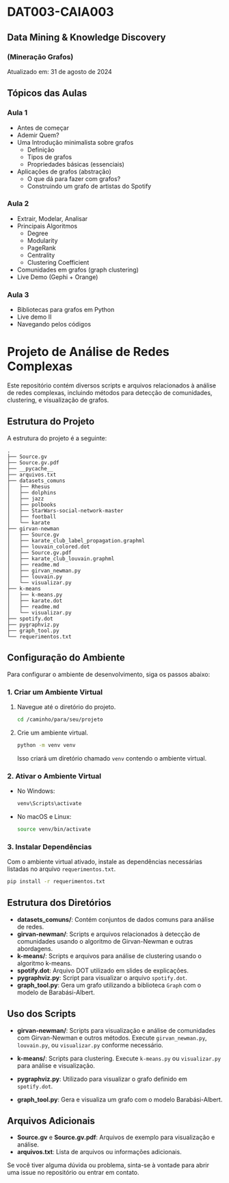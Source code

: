 # DAT003-CAIA003
## Data Mining & Knowledge Discovery
### (Mineração Grafos)

Atualizado em: 31 de agosto de 2024

## Tópicos das Aulas

### Aula 1
- Antes de começar
- Ademir Quem?
- Uma Introdução minimalista sobre grafos
  - Definição
  - Tipos de grafos
  - Propriedades básicas (essenciais)
- Aplicações de grafos (abstração)
  - O que dá para fazer com grafos?
  - Construindo um grafo de artistas do Spotify

### Aula 2
- Extrair, Modelar, Analisar
- Principais Algoritmos
  - Degree
  - Modularity
  - PageRank
  - Centrality
  - Clustering Coefficient
- Comunidades em grafos (graph clustering)
- Live Demo (Gephi + Orange)

### Aula 3
- Bibliotecas para grafos em Python
- Live demo II
- Navegando pelos códigos

# Projeto de Análise de Redes Complexas

Este repositório contém diversos scripts e arquivos relacionados à análise de redes complexas, incluindo métodos para detecção de comunidades, clustering, e visualização de grafos.

## Estrutura do Projeto

A estrutura do projeto é a seguinte:

```
.
├── Source.gv
├── Source.gv.pdf
├── __pycache__
├── arquivos.txt
├── datasets_comuns
│   ├── Rhesus
│   ├── dolphins
│   ├── jazz
│   ├── polbooks
│   ├── StarWars-social-network-master
│   ├── football
│   └── karate
├── girvan-newman
│   ├── Source.gv
│   ├── karate_club_label_propagation.graphml
│   ├── louvain_colored.dot
│   ├── Source.gv.pdf
│   ├── karate_club_louvain.graphml
│   ├── readme.md
│   ├── girvan_newman.py
│   ├── louvain.py
│   └── visualizar.py
├── k-means
│   ├── k-means.py
│   ├── karate.dot
│   ├── readme.md
│   └── visualizar.py
├── spotify.dot
├── pygraphviz.py
├── graph_tool.py
└── requerimentos.txt
```

## Configuração do Ambiente

Para configurar o ambiente de desenvolvimento, siga os passos abaixo:

### 1. Criar um Ambiente Virtual

1. Navegue até o diretório do projeto.

   ```bash
   cd /caminho/para/seu/projeto
   ```

2. Crie um ambiente virtual.

   ```bash
   python -m venv venv
   ```

   Isso criará um diretório chamado `venv` contendo o ambiente virtual.

### 2. Ativar o Ambiente Virtual

- No Windows:

  ```bash
  venv\Scripts\activate
  ```

- No macOS e Linux:

  ```bash
  source venv/bin/activate
  ```

### 3. Instalar Dependências

Com o ambiente virtual ativado, instale as dependências necessárias listadas no arquivo `requerimentos.txt`.

```bash
pip install -r requerimentos.txt
```

## Estrutura dos Diretórios

- **datasets_comuns/**: Contém conjuntos de dados comuns para análise de redes.
- **girvan-newman/**: Scripts e arquivos relacionados à detecção de comunidades usando o algoritmo de Girvan-Newman e outras abordagens.
- **k-means/**: Scripts e arquivos para análise de clustering usando o algoritmo k-means.
- **spotify.dot**: Arquivo DOT utilizado em slides de explicações.
- **pygraphviz.py**: Script para visualizar o arquivo `spotify.dot`.
- **graph_tool.py**: Gera um grafo utilizando a biblioteca `Graph` com o modelo de Barabási-Albert.

## Uso dos Scripts

- **girvan-newman/**: Scripts para visualização e análise de comunidades com Girvan-Newman e outros métodos. Execute `girvan_newman.py`, `louvain.py`, ou `visualizar.py` conforme necessário.

- **k-means/**: Scripts para clustering. Execute `k-means.py` ou `visualizar.py` para análise e visualização.

- **pygraphviz.py**: Utilizado para visualizar o grafo definido em `spotify.dot`.

- **graph_tool.py**: Gera e visualiza um grafo com o modelo Barabási-Albert.

## Arquivos Adicionais

- **Source.gv** e **Source.gv.pdf**: Arquivos de exemplo para visualização e análise.
- **arquivos.txt**: Lista de arquivos ou informações adicionais.

Se você tiver alguma dúvida ou problema, sinta-se à vontade para abrir uma issue no repositório ou entrar em contato.